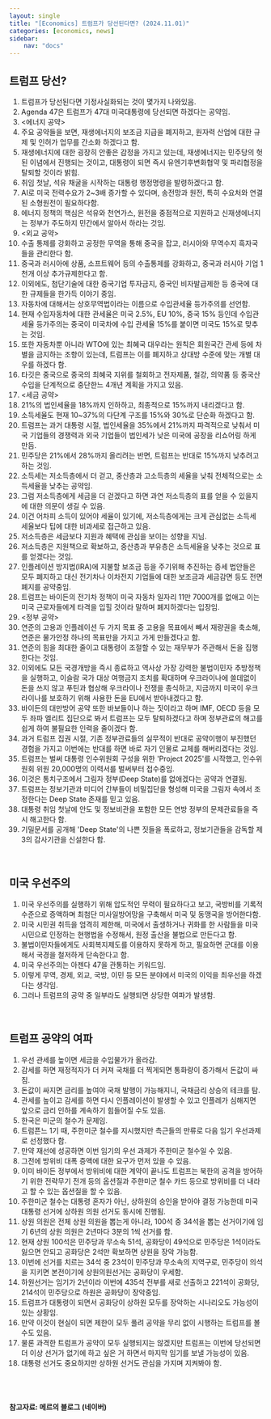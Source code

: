 ```yaml
---
layout: single
title: "[Economics] 트럼프가 당선된다면? (2024.11.01)"
categories: [economics, news]
sidebar:
    nav: "docs"
---
```


## 트럼프 당선?
1. 트럼프가 당선된다면 기정사실화되는 것이 몇가지 나와있음.
1. Agenda 47은 트럼프가 47대 미국대통령에 당선되면 하겠다는 공약임.
1. <에너지 공약>
1. 주요 공약들을 보면, 재생에너지의 보조금 지급을 폐지하고, 원자력 산업에 대한 규제 및 인허가 업무를 간소화 하겠다고 함.
1. 재생에너지에 대한 굉장히 안좋은 감정을 가지고 있는데, 재생에너지는 민주당의 헛된 이념에서 진행되는 것이고, 대통령이 되면 즉시 유엔기후변화협약 및 파리협정을 탈퇴할 것이라 밝힘.
1. 취임 첫날, 석유 채굴을 시작하는 대통령 행정명령을 발령하겠다고 함.
1. AI로 미국 전력수요가 2~3배 증가할 수 있다며, 송전망과 원전, 특히 수요처와 연결된 소형원전이 필요하다함.
1. 에너지 정책의 핵심은 석유와 천연가스, 원전을 중점적으로 지원하고 신재생에너지는 정부가 주도하지 민간에서 알아서 하라는 것임.
1. <외교 공약>
1. 수출 통제를 강화하고 공정한 무역을 통해 중국을 잡고, 러시아와 무역수지 흑자국들을 관리한다 함.
1. 중국과 러시아에 상품, 소프트웨어 등의 수출통제를 강화하고, 중국과 러시아 기업 1천개 이상 추가규제한다고 함.
1. 이외에도, 첨단기술에 대한 중국기업 투자금지, 중국인 비자발급제한 등 중국에 대한 규제들을 한가득 이야기 중임.
1. 자동차에 대해서는 상호무역법이라는 이름으로 수입관세율 등가주의를 선언함.
1. 현재 수입자동차에 대한 관세율은 미국 2.5%, EU 10%, 중국 15% 등인데 수입관세율 등가주의는 중국이 미국차에 수입 관세율 15%를 붙이면 미국도 15%로 맞추는 것임.
1. 또한 자동차뿐 아니라 WTO에 있는 최혜국 대우라는 원칙은 회원국간 관세 등에 차별을 금지하는 조항이 있는데, 트럼프는 이를 폐지하고 상대방 수준에 맞는 개별 대우를 하겠다 함.
1. 타깃은 중국으로 중국의 최혜국 지위를 철회하고 전자제품, 철강, 의약품 등 중국산 수입을 단계적으로 중단한느 4개년 계획을 가지고 있음.
1. <세금 공약>
1. 21%의 법인세율을 18%까지 인하하고, 최종적으로 15%까지 내리겠다고 함.
1. 소득세율도 현재 10~37%의 다단계 구조를 15%와 30%로 단순화 하겠다고 함.
1. 트럼프는 과거 대통령 시절, 법인세율을 35%에서 21%까지 파격적으로 낮춰서 미국 기업들의 경쟁력과 외국 기업들이 법인세가 낮은 미국에 공장을 리쇼어링 하게 만듬.
1. 민주당은 21%에서 28%까지 올리려는 반면, 트럼프는 반대로 15%까지 낮추려고 하는 것임.
1. 소득세는 저소득층에서 더 걷고, 중산층과 고소득층의 세율을 낮춰 전체적으로는 소득세율을 낮추는 공약임.
1. 그럼 저소득층에게 세금을 더 걷겠다고 하면 과연 저소득층의 표를 얻을 수 있을지에 대한 의문이 생길 수 있음.
1. 이건 어차피 소득이 있어야 세율이 있기에, 저소득층에게는 크게 관심없는 소득세 세율보다 팁에 대한 비과세로 접근하고 있음.
1. 저소득층은 세금보다 지원과 혜택에 관심을 보이는 성향을 지님.
1. 저소득층은 지원책으로 확보하고, 중산층과 부유층은 소득세율을 낮추는 것으로 표를 얻겠다는 것임.
1. 인플레이션 방지법(IRA)에 지불할 보조금 등을 주기위해 추진하는 증세 법안들은 모두 폐지하고 대신 전기차나 이차전지 기업들에 대한 보조금과 세금감면 등도 전면 폐지를 공약중임.
1. 트럼프는 바이든의 전기차 정책이 미국 자동차 일자리 11만 7000개를 없애고 이는 미국 근로자들에게 타격을 입힐 것이라 말하며 폐지하겠다는 입장임.
1. <정부 공약>
1. 연준의 고용과 인플레이션 두 가지 목표 중 고용을 목표에서 빼서 재량권을 축소해, 연준은 물가안정 하나의 목표만을 가지고 가게 만들겠다고 함.
1. 연준의 힘을 최대한 줄이고 대통령이 조절할 수 있는 재무부가 주관해서 돈을 집행한다는 것임.
1. 이외에도 모든 국경개방을 즉시 종료하고 역사상 가장 강력한 불법이민자 추방정책을 실행하고, 이슬람 국가 대상 여행금지 조치를 확대하며 우크라이나에 쓸데없이 돈을 쓰지 않고 푸틴과 협상해 우크라이나 전쟁을 종식하고, 지금까지 미국이 우크라이나를 보호하기 위해 사용한 돈을 EU에서 받아내겠다고 함.
1. 바이든의 대만방어 공약 또한 바보들이나 하는 짓이라고 하며 IMF, OECD 등을 모두 좌파 엘리트 집단으로 봐서 트럼프는 모두 탈퇴하겠다고 하며 정부관료의 해고를 쉽게 하여 불필요한 인력을 줄이겠다 함.
1. 과거 트럼프 집권 시절, 기존 정부관료들의 실무적이 반대로 공약이행이 부진했던 경험을 가지고 이번에는 반대를 하면 바로 자기 인물로 교체를 해버리겠다는 것임.
1. 트럼프는 벌써 대통령 인수위원회 구성을 위한 'Project 2025'를 시작했고, 인수위원회 위원 20,000명의 이력서를 벌써부터 접수중임.
1. 이것은 통치구조에서 그림자 정부(Deep State)를 없애겠다는 공약과 연결됨.
1. 트럼프는 정보기관과 미디어 간부들이 비밀집단을 형성해 미국을 그림자 속에서 조정한다는 Deep State 존재를 믿고 있음.
1. 대통령 취임 첫날에 안도 및 정보비관을 포함한 모든 연방 정부의 문제관료들을 즉시 해고한다 함.
1. 기밀문서를 공개해 'Deep State'의 나쁜 짓들을 폭로하고, 정보기관들을 감독할 제 3의 감사기관을 신설한다 함.

<br/>

## 미국 우선주의
1. 미국 우선주의를 실행하기 위해 압도적인 무력이 필요하다고 보고, 국방비를 기록적 수준으로 증액하며 최첨단 미사일방어망을 구축해서 미국 및 동맹국을 방어한다함.
1. 미국 시민권 취득을 엄격히 제한해, 미국에서 출생하거나 귀화를 한 사람들을 미국 시민으로 인정하는 현행법을 수정해서, 원정 출산을 불법으로 만든다고 함.
1. 불법이민자들에게도 사회복지제도를 이용하지 못하게 하고, 필요하면 군대를 이용해서 국경을 철저하게 단속한다고 함.
1. 미국 우선주의는 아젠다 47을 관통하는 키워드임.
1. 이렇게 무역, 경제, 외교, 국방, 이민 등 모든 분야에서 미국의 이익을 최우선을 하겠다는 생각임.
1. 그러나 트럼프의 공약 중 일부라도 실행되면 상당한 여파가 발생함.

<br/>

## 트럼프 공약의 여파
1. 우선 관세를 높이면 세금을 수입물가가 올라감.
1. 감세를 하면 재정적자가 더 커져 국채를 더 찍게되면 통화량이 증가해서 돈값이 싸짐.
1. 돈값이 싸지면 금리를 높여야 국채 발행이 가능해지니, 국채금리 상승의 테크를 탐.
1. 관세를 높이고 감세를 하면 다시 인플레이션이 발생할 수 있고 인플레가 심해지면 앞으로 금리 인하를 계속하기 힘들어질 수도 있음.
1. 한국은 미군의 철수가 문제임.
1. 트럼픈느 1기 때, 주한미군 철수를 지시했지만 측근들의 만류로 다음 임기 우선과제로 선정했다 함.
1. 만약 재선에 성공하면 이번 임기의 우선 과제가 주한미군 철수일 수 있음.
1. 그전에 방위비 대폭 증액에 대한 요구가 먼저 있을 수 있음.
1. 이미 바이든 정부에서 방위비에 대한 계약이 끝나도 트럼프는 북한의 공격을 방어하기 위한 전략무기 전개 등의 옵션질과 주한미군 철수 카드 등으로 방위비를 더 내라고 할 수 있는 옵션질을 할 수 있음.
1. 주한미군 철수는 대통령 혼자가 아닌, 상하원의 승인을 받아야 결정 가능한데 미국 대통령 선거에 상하원 의원 선거도 동시에 진행됨.
1. 상원 의원은 전체 상원 의원을 뽑는게 아니라, 100석 중 34석을 뽑는 선거이기에 임기 6년의 상원 의원은 2년마다 3분의 1씩 선거를 함.
1. 현재 상원 100석은 민주당과 무소속 51석, 공화당이 49석으로 민주당은 1석이라도 잃으면 안되고 공화당은 2석만 확보하면 상원을 장악 가능함.
1. 이번에 선거를 치르는 34석 중 23석이 민주당과 무소속의 지역구로, 민주당이 의석을 지키면 본전이기에 상원의원선거는 공화당이 우세함.
1. 하원선거는 임기가 2년이라 이번에 435석 전부를 새로 선출하고 221석이 공화당, 214석이 민주당으로 하원은 공화당이 장악중임.
1. 트럼프가 대통령이 되면서 공화당이 상하원 모두를 장악하는 시나리오도 가능성이 있는 상황임.
1. 만약 이것이 현실이 되면 제한이 모두 풀려 공약을 무리 없이 시행하는 트럼프를 볼 수도 있음.
1. 물론 과격한 트럼프가 공약이 모두 실행되지는 않겠지만 트럼프는 이번에 당선되면 더 이상 선거가 없기에 하고 싶은 거 하면서 마지막 임기를 보낼 가능성이 있음.
1. 대통령 선거도 중요하지만 상하원 선거도 관심을 가지며 지켜봐야 함.


<br/>
<br/>

#### 참고자료: 메르의 블로그 (네이버) 